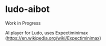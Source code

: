 # ludo-aibot
Work in Progress

AI player for Ludo, uses Expectiminimax (https://en.wikipedia.org/wiki/Expectiminimax)
